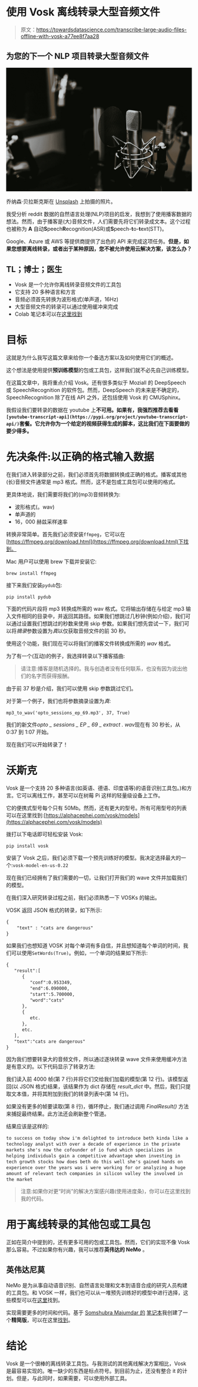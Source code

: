 # 使用 Vosk 离线转录大型音频文件

> 原文：<https://towardsdatascience.com/transcribe-large-audio-files-offline-with-vosk-a77ee8f7aa28>

## 为您的下一个 NLP 项目转录大型音频文件

![](img/c82e3e6998783d386ead99fba4a8bf69.png)

乔纳森·贝拉斯克斯在 [Unsplash](https://unsplash.com/) 上拍摄的照片。

我受分析 reddit 数据的自然语言处理(NLP)项目的启发，我想到了使用播客数据的想法。然而，由于播客是(大)音频文件，人们需要先将它们转录成文本。这个过程也被称为 **A** 自动**S**peech**R**ecognition(ASR)或**S**peech-**t**o-**t**ext(STT)。

Google、Azure 或 AWS 等提供商提供了出色的 API 来完成这项任务。**但是，如果您想要离线转录，或者出于某种原因，您不被允许使用云解决方案，该怎么办？**

## TL；博士；医生

*   Vosk 是一个允许你离线转录音频文件的工具包
*   它支持 20 多种语言和方言
*   音频必须首先转换为波形格式(单声道，16Hz)
*   大型音频文件的转录可以通过使用缓冲来完成
*   Colab 笔记本可以在[这里找到](https://github.com/darinkist/medium_article_vosk/blob/main/Transcribe_large_audio_files_offline_with_Vosk.ipynb)

# 目标

这就是为什么我写这篇文章来给你一个备选方案以及如何使用它们的概述。

这个想法是使用提供**预训练模型**的包或工具包，这样我们就不必先自己训练模型。

在这篇文章中，我将重点介绍 Vosk。还有很多类似于 Moziall 的 DeepSpeech 或 SpeechRecognition 的软件包。然而，DeepSpeech 的未来是不确定的，SpeechRecognition 除了在线 API 之外，还包括使用 Vosk 的 CMUSphinx。

我假设我们要转录的数据在 youtube 上**不可用。如果有，我强烈推荐去看看`[youtube-transcript-api](https://pypi.org/project/youtube-transcript-api/)`套餐。它允许你为一个给定的视频获得生成的脚本，这比我们在下面要做的要少得多。**

# 先决条件:以正确的格式输入数据

在我们进入转录部分之前，我们必须首先将数据转换成正确的格式。播客或其他(长)音频文件通常是 mp3 格式。然而，这不是包或工具包可以使用的格式。

更具体地说，我们需要将我们的(mp3)音频转换为:

*   波形格式(。wav)
*   单声道的
*   16，000 赫兹采样速率

转换非常简单。首先我们必须安装`ffmpeg`，它可以在[https://ffmpeg.org/download.html](https://ffmpeg.org/download.html)下找到。

Mac 用户可以使用 brew 下载并安装它:

```
brew install ffmpeg
```

接下来我们安装`pydub`包:

```
pip install pydub
```

下面的代码片段将 mp3 转换成所需的 wav 格式。它将输出存储在与给定 mp3 输入文件相同的目录中，并返回其路径。如果我们想跳过几秒钟(例如介绍)，我们可以通过设置我们想跳过的秒数来使用 skip 参数。如果我们想先尝试一下，我们可以将*摘录*参数设置为*真*以仅获取音频文件的前 30 秒。

使用这个功能，我们现在可以将我们的播客文件转换成所需的 *wav* 格式。

为了有一个(互动)的例子，我选择转录以下播客插曲:

> 请注意:播客是随机选择的。我与创造者没有任何联系，也没有因为说出他们的名字而获得报酬。

由于前 37 秒是介绍，我们可以使用 skip 参数跳过它们。

对于第一个例子，我们也将参数摘录设置为*真*:

```
mp3_to_wav('opto_sessions_ep_69.mp3', 37, True)
```

我们的新文件*opto _ sessions _ EP _ 69 _ extract . wav*现在有 30 秒长，从 0:37 到 1:07 开始。

现在我们可以开始转录了！

# 沃斯克

Vosk 是一个支持 20 多种语言(如英语、德语、印度语等)的语音识别工具包。)和方言。它可以离线工作，甚至可以在树莓 Pi 这样的轻量级设备上工作。

它的便携式型号每个只有 50Mb。然而，还有更大的型号。所有可用型号的列表可以在这里找到:[https://alphacephei.com/vosk/models](https://alphacephei.com/vosk/models)

拨打以下电话即可轻松安装 Vosk:

```
pip install vosk
```

安装了 Vosk 之后，我们必须下载一个预先训练好的模型。我决定选择最大的一个:`vosk-model-en-us-0.22`

现在我们已经拥有了我们需要的一切，让我们打开我们的 wave 文件并加载我们的模型。

在我们深入研究转录过程之前，我们必须熟悉一下 VOSKs 的输出。

VOSK 返回 JSON 格式的转录，如下所示:

```
{
    "text" : "cats are dangerous"
}
```

如果我们也想知道 VOSK 对每个单词有多自信，并且想知道每个单词的时间，我们可以使用`SetWords(True)`。例如，一个单词的结果如下所示:

```
{
   "result":[
      {
         "conf":0.953349,
         "end":6.090000,
         "start":5.700000,
         "word":"cats"
      },
      {
         etc.
      },
      etc.
   ],
   "text":"cats are dangerous"
}
```

因为我们想要转录大的音频文件，所以通过逐块转录 wave 文件来使用缓冲方法是有意义的。以下代码显示了转录方法:

我们读入前 4000 帧(第 7 行)并将它们交给我们加载的模型(第 12 行)。该模型返回(以 JSON 格式)结果，该结果作为 dict 存储在 *result_dict* 中。然后，我们只提取文本值，并将其附加到我们的转录列表中(第 14 行)。

如果没有更多的帧要读取(第 8 行)，循环停止，我们通过调用 *FinalResult()* 方法来捕捉最终结果。此方法还会刷新整个管道。

结果应该是这样的:

```
to success on today show i'm delighted to introduce beth kinda like a technology analyst with over a decade of experience in the private markets she's now the cofounder of io fund which specializes in helping individuals gain a competitive advantage when investing in tech growth stocks how does beth do this well she's gained hands on experience over the years was i were working for or analyzing a huge amount of relevant tech companies in silicon valley the involved in the market
```

> 注意:如果你对更“时尚”的解决方案感兴趣(使用进度条)，你可以在这里找到我的代码。

# 用于离线转录的其他包或工具包

正如在简介中提到的，还有更多可用的包或工具包。然而，它们的实现不像 Vosk 那么容易。不过如果你有兴趣，我可以推荐**英伟达的 NeMo** 。

## 英伟达尼莫

NeMo 是为从事自动语音识别、自然语言处理和文本到语音合成的研究人员构建的工具包。和 VOSK 一样，我们也可以从一堆预先训练好的模型中进行选择，这些模型可以在[这里](https://catalog.ngc.nvidia.com/orgs/nvidia/models/nemospeechmodels)找到。

实现需要更多的时间和代码。基于 [Somshubra Majumdar 的](https://github.com/titu1994) [笔记本](https://github.com/NVIDIA/NeMo/blob/c9d04851e8a9c1382326862126788fadd77663ac/tutorials/asr/Streaming_ASR.ipynb)我创建了一个**精简版**，可以在这里[找到](https://github.com/darinkist/medium_article_vosk/blob/main/NeMo_ASR_example.ipynb)。

# 结论

Vosk 是一个很棒的离线转录工具包。与我测试的其他离线解决方案相比，Vosk 是最容易实现的。唯一缺少的东西是标点符号。到目前为止，还没有整合 it 的计划。但是，与此同时，如果需要，可以使用外部工具。